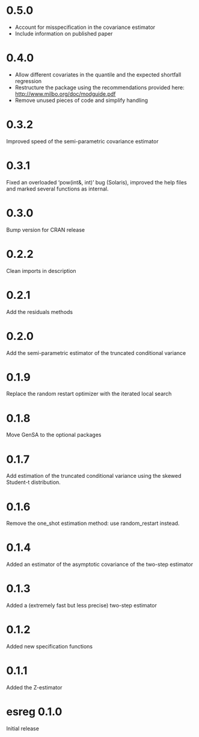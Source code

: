 # 0.5.0
* Account for misspecification in the covariance estimator
* Include information on published paper

# 0.4.0
* Allow different covariates in the quantile and the expected shortfall regression
* Restructure the package using the recommendations provided here: http://www.milbo.org/doc/modguide.pdf
* Remove unused pieces of code and simplify handling

# 0.3.2
Improved speed of the semi-parametric covariance estimator

# 0.3.1
Fixed an overloaded ‘pow(int&, int)’ bug (Solaris), improved the help files and marked several functions as internal.

# 0.3.0
Bump version for CRAN release

# 0.2.2
Clean imports in description

# 0.2.1
Add the residuals methods

# 0.2.0
Add the semi-parametric estimator of the truncated conditional variance

# 0.1.9
Replace the random restart optimizer with the iterated local search

# 0.1.8
Move GenSA to the optional packages

# 0.1.7
Add estimation of the truncated conditional variance using the skewed Student-t distribution.

# 0.1.6
Remove the one_shot estimation method: use random_restart instead.

# 0.1.4
Added an estimator of the asymptotic covariance of the two-step estimator

# 0.1.3
Added a (extremely fast but less precise) two-step estimator

# 0.1.2
Added new specification functions

# 0.1.1
Added the Z-estimator

# esreg 0.1.0
Initial release
